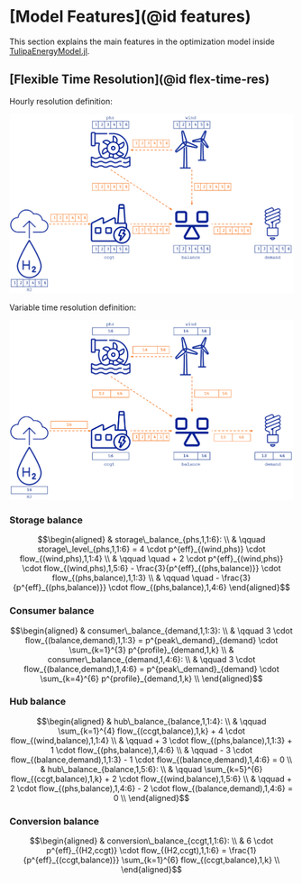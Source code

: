 # [Model Features](@id features)

This section explains the main features in the optimization model inside [TulipaEnergyModel.jl](https://github.com/TulipaEnergy/TulipaEnergyModel.jl).

## [Flexible Time Resolution](@id flex-time-res)

Hourly resolution definition:

![Hourly Time Resolution](./figs/variable-time-resolution-1.png)

Variable time resolution definition:

![Variable Time Resolution](./figs/variable-time-resolution-2.png)

### Storage balance

```math
\begin{aligned}
& storage\_balance_{phs,1,1:6}: \\
& \qquad storage\_level_{phs,1,1:6} = 4 \cdot p^{eff}_{(wind,phs)} \cdot flow_{(wind,phs),1,1:4} \\
& \qquad \quad + 2 \cdot p^{eff}_{(wind,phs)} \cdot flow_{(wind,phs),1,5:6} - \frac{3}{p^{eff}_{(phs,balance)}} \cdot flow_{(phs,balance),1,1:3} \\
& \qquad \quad - \frac{3}{p^{eff}_{(phs,balance)}} \cdot flow_{(phs,balance),1,4:6}
\end{aligned}
```

### Consumer balance

```math
\begin{aligned}
& consumer\_balance_{demand,1,1:3}: \\
& \qquad 3 \cdot flow_{(balance,demand),1,1:3} = p^{peak\_demand}_{demand} \cdot \sum_{k=1}^{3} p^{profile}_{demand,1,k} \\
& consumer\_balance_{demand,1,4:6}: \\
& \qquad 3 \cdot flow_{(balance,demand),1,4:6} = p^{peak\_demand}_{demand} \cdot \sum_{k=4}^{6} p^{profile}_{demand,1,k} \\
\end{aligned}
```

### Hub balance

```math
\begin{aligned}
& hub\_balance_{balance,1,1:4}: \\
& \qquad \sum_{k=1}^{4} flow_{(ccgt,balance),1,k} + 4 \cdot flow_{(wind,balance),1,1:4} \\
& \qquad + 3 \cdot flow_{(phs,balance),1,1:3} + 1 \cdot flow_{(phs,balance),1,4:6} \\
& \qquad - 3 \cdot flow_{(balance,demand),1,1:3} - 1 \cdot flow_{(balance,demand),1,4:6} = 0 \\
& hub\_balance_{balance,1,5:6}: \\
& \qquad \sum_{k=5}^{6} flow_{(ccgt,balance),1,k} + 2 \cdot flow_{(wind,balance),1,5:6} \\
& \qquad + 2 \cdot flow_{(phs,balance),1,4:6} - 2 \cdot flow_{(balance,demand),1,4:6} = 0 \\
\end{aligned}
```

### Conversion balance

```math
\begin{aligned}
& conversion\_balance_{ccgt,1,1:6}: \\
& 6 \cdot p^{eff}_{(H2,ccgt)} \cdot flow_{(H2,ccgt),1,1:6} = \frac{1}{p^{eff}_{(ccgt,balance)}} \sum_{k=1}^{6} flow_{(ccgt,balance),1,k}  \\
\end{aligned}
```
